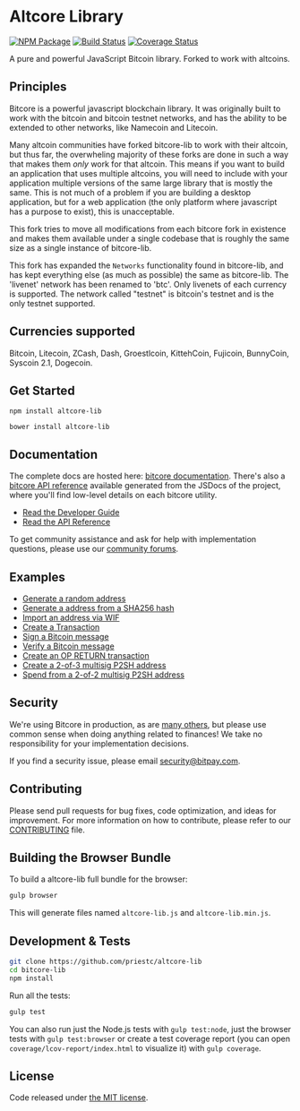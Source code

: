 Altcore Library
=======

[![NPM Package](https://img.shields.io/npm/v/altcore-lib.svg?style=flat-square)](https://www.npmjs.org/package/altcore-lib)
[![Build Status](https://img.shields.io/travis/priestc/altcore-lib.svg?branch=master&style=flat-square)](https://travis-ci.org/priestc/altcore-lib)
[![Coverage Status](https://img.shields.io/coveralls/priestc/altcore-lib.svg?style=flat-square)](https://coveralls.io/r/priestc/altcore-lib)

A pure and powerful JavaScript Bitcoin library. Forked to work with altcoins.

## Principles

Bitcore is a powerful javascript blockchain library. It was originally built to
work with the bitcoin and bitcoin testnet networks, and has the ability to
be extended to other networks, like Namecoin and Litecoin.

Many altcoin communities have forked bitcore-lib to work with their altcoin,
but thus far, the overwheling majority of these forks are done in such a way
that makes them *only* work for that altcoin. This means if you want to build an
application that uses multiple altcoins, you will need to include with your application
multiple versions of the same large library that is mostly the same. This is not
much of a problem if you are building a desktop application, but for a web application
(the only platform where javascript has a purpose to exist),
this is unacceptable.

This fork tries to move all modifications from each bitcore fork in existence and
makes them available under a single codebase that is roughly the same size as a single
instance of bitcore-lib.

This fork has expanded the `Networks` functionality found in bitcore-lib, and has kept
everything else (as much as possible) the same as bitcore-lib. The 'livenet' network
has been renamed to 'btc'. Only livenets of each currency is supported. The network
called "testnet" is bitcoin's testnet and is the only testnet supported.

## Currencies supported

Bitcoin, Litecoin, ZCash, Dash, Groestlcoin, KittehCoin, Fujicoin, BunnyCoin,
Syscoin 2.1, Dogecoin.

## Get Started

```
npm install altcore-lib
```

```
bower install altcore-lib
```

## Documentation

The complete docs are hosted here: [bitcore documentation](http://bitcore.io/guide/). There's also a [bitcore API reference](http://bitcore.io/api/) available generated from the JSDocs of the project, where you'll find low-level details on each bitcore utility.

- [Read the Developer Guide](http://bitcore.io/guide/)
- [Read the API Reference](http://bitcore.io/api/)

To get community assistance and ask for help with implementation questions, please use our [community forums](https://forum.bitcore.io/).

## Examples

* [Generate a random address](https://github.com/bitpay/bitcore-lib/blob/master/docs/examples.md#generate-a-random-address)
* [Generate a address from a SHA256 hash](https://github.com/bitpay/bitcore-lib/blob/master/docs/examples.md#generate-a-address-from-a-sha256-hash)
* [Import an address via WIF](https://github.com/bitpay/bitcore-lib/blob/master/docs/examples.md#import-an-address-via-wif)
* [Create a Transaction](https://github.com/bitpay/bitcore-lib/blob/master/docs/examples.md#create-a-transaction)
* [Sign a Bitcoin message](https://github.com/bitpay/bitcore-lib/blob/master/docs/examples.md#sign-a-bitcoin-message)
* [Verify a Bitcoin message](https://github.com/bitpay/bitcore-lib/blob/master/docs/examples.md#verify-a-bitcoin-message)
* [Create an OP RETURN transaction](https://github.com/bitpay/bitcore-lib/blob/master/docs/examples.md#create-an-op-return-transaction)
* [Create a 2-of-3 multisig P2SH address](https://github.com/bitpay/bitcore-lib/blob/master/docs/examples.md#create-a-2-of-3-multisig-p2sh-address)
* [Spend from a 2-of-2 multisig P2SH address](https://github.com/bitpay/bitcore-lib/blob/master/docs/examples.md#spend-from-a-2-of-2-multisig-p2sh-address)


## Security

We're using Bitcore in production, as are [many others](http://bitcore.io#projects), but please use common sense when doing anything related to finances! We take no responsibility for your implementation decisions.

If you find a security issue, please email security@bitpay.com.

## Contributing

Please send pull requests for bug fixes, code optimization, and ideas for improvement. For more information on how to contribute, please refer to our [CONTRIBUTING](https://github.com/bitpay/bitcore-lib/blob/master/CONTRIBUTING.md) file.

## Building the Browser Bundle

To build a altcore-lib full bundle for the browser:

```sh
gulp browser
```

This will generate files named `altcore-lib.js` and `altcore-lib.min.js`.


## Development & Tests

```sh
git clone https://github.com/priestc/altcore-lib
cd bitcore-lib
npm install
```

Run all the tests:

```sh
gulp test
```

You can also run just the Node.js tests with `gulp test:node`, just the browser tests with `gulp test:browser`
or create a test coverage report (you can open `coverage/lcov-report/index.html` to visualize it) with `gulp coverage`.

## License

Code released under [the MIT license](https://github.com/bitpay/bitcore-lib/blob/master/LICENSE).
